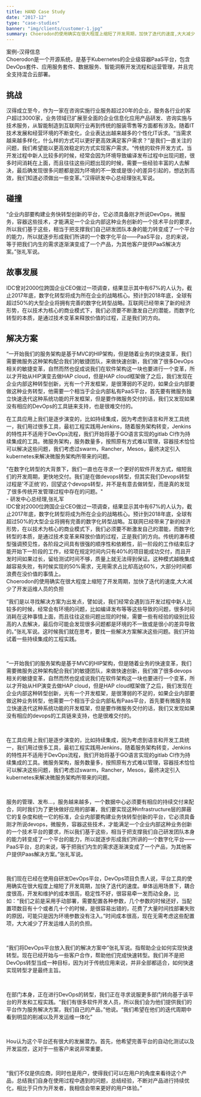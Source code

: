 ```yaml
---
title: HAND Case Study
date: "2017-12"
type: "case-studies"
banner: "img/clients/customer-1.jpg"
summary: Choerodon的使用确实在很大程度上缩短了开发周期，加快了迭代的速度,大大减少了开发运维人员的负担
---
```


<section class="case-studies">
  <div class="text-nav">
    <div class="container">
      <div class="col-md-12 nav-head">案例-汉得信息</div>
      <div class="col-md-12 nav-text">Choerodon是一个开源系统，是基于Kubernetes的企业级容器PaaS平台，包含DevOps套件、应用服务套件、数据服务、智能洞察开发流程和运营管理，并且完全支持混合云部署。</div>
    </div>
  </div>
  <div class="cols">
    <div class="col1">
      <h2>挑战</h2>
        <p>汉得成立至今，作为一家在咨询实施行业服务超过20年的企业，服务各行业的客户超过3000家，业务领域已扩展至全面的企业信息化应用产品研发、咨询实施与技术服务，从智能制造到互联网行业再到传统的服装零售等方面都有涉及。随着IT技术发展和经营环境的不断变化，企业表达出越来越多的个性化IT诉求。“当需求越来越多样化，什么样的方式可以更好更高效满足客户需求？”是我们一直关注的问题，我们希望能以更高效稳定的方式实现客户需求。“传统的软件开发方式，当开发过程中新人比较多的时候，经常会因为环境导致编译发布过程中出现问题，很多时间消耗在上面，而且往往这些问题出现的时候，需要一些经验丰富的人去解决，最后确发现很多问题都是因为环境的不一致或是很小的差异引起的，想达到高效，我们知道必须做出一些变革。”汉得研发中心总经理张礼军说。</p>
      <h2>碰撞</h2>
        <p>“企业内部要构建业务快转型创新的平台，它必须具备刚才所说DevOps，微服务，容器这些技术，才能满足一个企业内部这种业务创新的一个技术平台的要求，所以我们基于这些，相当于把支撑我们自己研发团队本身的能力转变成了一个平台的能力，所以就逐步形成我们所讲的一个数字化平台——PaaS平台，总的来说，等于把我们内生的需求逐渐演变成了一个产品，为其他客户提供PaaS解决方案。”张礼军说。</p>
    </div>
    <div class="col2">
      <h2>故事发展</h2>
      <p>IDC曾对2000位跨国企业CEO做过一项调查，结果显示其中有67%的人认为，截止2017年底，数字化转型将成为所在企业的战略核心。预计到2018年底，全球有超过50%的大型企业将拥有完善的数字化转型战略。互联网已经带来了新的经济形势，在以技术为核心的商业模式下，我们必须要不断激发自己的潜能，而数字化转型的本质，是通过技术变革来释放价值的过程，正是我们的方向。</p>
      <h2>解决方案</h2>
      <p>“一开始我们的服务架构是基于MVC的HIP架构，但是随着业务的快速变革，我们需要微服务这种架构配合我们的敏捷团队，来做快速创新，我们做了很多DevOps相关的敏捷变革，自然而然也促成说我们在软件架构这一块也要进行一个变革，所以才开始从HIP演变去做HAP cloud，但是HAP cloud框架做了之后，我们发现在企业内部这种转型创新，光有一个开发框架，是很薄弱的不足的，如果企业内部要做这种业务转型，他需要一个相当于企业内部私有PaaS平台，首先要有微服务独立快速迭代这种系统功能的开发框架，但是要作微服务交付的话，我们又发现如果没有相应的DevOps的工具链来支持，也是很难交付的。</p>
      <p>在工具应用上我们是逐步演变的，比如持续集成，因为考虑到语言和开发工具统一，我们用过很多工具，最初工程实践用Jenkins，随着服务架构转变，Jenkins的特性并不适用于DevOps流程，我们开始将基于GO语言实现的gitlab CI作为持续集成的工具。微服务架构，服务数量多，按照原有方式难以管理，容器技术恰恰可以解决这些问题，我们考虑过swarm，Rancher，Mesos，最终决定引入kubernetes来解决微服务架构所带来的问题。</p>
    </div>
  </div>
</section>

<div class="banner2">
  <div class="banner2text">
    "在数字化转型的大背景下，我们一直也在寻求一个更好的软件开发方式，缩短我们的开发周期，更快地交付。我们是在做devops转型，但其实我们Devops转型过程是'不正统'的，回望这个devops转型，并不是有意去做转型，而是真的发现了很多传统开发管理过程中存在的问题。"
    <div class="author">
      - 研发中心总经理,张礼军
    </div>
  </div>
</div>

<section class="section2">
  <div class="fullcol">
    IDC曾对2000位跨国企业CEO做过一项调查，结果显示其中有67%的人认为，截止2017年底，数字化转型将成为所在企业的战略核心。预计到2018年底，全球有超过50%的大型企业将拥有完善的数字化转型战略。互联网已经带来了新的经济形势，在以技术为核心的商业模式下，我们必须要不断激发自己的潜能，而数字化转型的本质，是通过技术变革来释放价值的过程，正是我们的方向。传统的瀑布模型强调预见性，各阶段之间具有很强的顺序性和依赖性，前一阶段的工作结束后才能开始下一阶段的工作，经常在规定时间内只有40%的项目能成功交付，而且开发时间如果过长，留给测试时间不够，质量上就无法得到保证。这种模式越晚集成越容易失败，有时候实现的50%需求，无用需求占比却高达60%，大部分时间都浪费在没价值的事情上。
  </div>
</section>

<div class="banner3" >
  <div>
    Choerodon的使用确实在很大程度上缩短了开发周期，加快了迭代的速度,大大减少了开发运维人员的负担
  </div>
</div>

<section class="section3">
  <div class="fullcol">
    <p>“我们是以寻找解决方案为出发点，譬如说，我们经常会遇到当开发过程中新人比较多的时候，经常会有环境的问题，比如编译发布等等这些导致的问题，很多时间消耗在这种事情上面，而且往往这些问题出现的时候，需要一些有经验的级别比较高的人去解决，最后你可能会发现很多问题都是环境的不一致或是很小的差异导致的。”张礼军说。这时候我们就在思考，要找一些解决方案解决这些问题。我们开始试着一些持续集成的工程实践。</p>
    <br>
    <p>“一开始我们的服务架构是基于MVC的HIP架构，但是随着业务的快速变革，我们需要微服务这种架构配合我们的敏捷团队，来做快速创新，我们做了很多devops相关的敏捷变革，自然而然也促成说我们在软件架构这一块也要进行一个变革，所以才开始从HIP演变去做HAP cloud，但是HAP cloud框架做了之后，我们发现在企业内部这种转型创新，光有一个开发框架，是很薄弱的不足的，如果企业内部要做这种业务转型，他需要一个相当于企业内部私有Paas平台，首先要有微服务独立快速迭代这种系统功能的开发框架，但是要作微服务交付的话，我们又发现如果没有相应的devops的工具链来支持，也是很难交付的。</p>
    <br>
    <p>在工具应用上我们是逐步演变的，比如持续集成，因为考虑到语言和开发工具统一，我们用过很多工具，最初工程实践用Jenkins，随着服务架构转变，Jenkins的特性并不适用于DevOps流程，我们开始将基于GO语言实现的gitlab CI作为持续集成的工具。微服务架构，服务数量多，按照原有方式难以管理，容器技术恰恰可以解决这些问题，我们考虑过swarm，Rancher，Mesos，最终决定引入kubernetes来解决微服务架构所带来的问题。</p>
    <br>
    <p>服务的管理、发布...，服务越来越多，一个数据中心必须要有相应的持续交付来配合，同时我们为了更快做好应用的部署，我们要实现这种infrastructure层的屏蔽它的复杂度和统一它的标准，企业内部要构建业务快转型创新的平台，它必须具备刚才所说devops，微服务，容器这些技术，才能满足一个企业内部这种业务创新的一个技术平台的要求，所以我们基于这些，相当于把支撑我们自己研发团队本身的能力转变成了一个平台的能力，所以就逐步形成我们所讲的一个数字化平台——PaaS平台，总的来说，等于把我们内生的需求逐渐演变成了一个产品，为其他客户提供Paas解决方案。”张礼军说。</p>
    <br>
    <p>我们现在已经在使用自研发DevOps平台，DevOps项目负责人说，平台工具的使用确实在很大程度上缩短了开发周期，加快了迭代的速度。单体运用场景下，耦合度很高，开发和维护的成本很高，稳定性不好，很容易牵一发而动全身。比如：“我们之前是采用手动部署，需要配置各种参数，几个参数的时候还好，当配置项数目有十个或者几十个的时候，是很容易出错的，花费了大量时间找部署失败的原因，可能只是因为环境参数没有注入。”时间成本很高，现在无需考虑这些配置项，大大减少了开发运维人员的负担。</p>
    <br>
    <p>“我们将DevOps平台放入我们的解决方案中”张礼军说。指帮助企业如何实现快速转型。现在已经开始与一些客户合作，帮助他们完成快速转型。我们并不是把DevOps转型当成一种目标，因为对于传统应用来说，并非全部都适合，如何快速实现转型才是最终主旨。</p>
    <br>
    <p>在部门本身，正在进行DevOps的转型，我们正在寻求说服更多部门转向基于该平台的开发和工程实践。“我们有很多软件开发人员，所以我们会为他们提供我们的平台作为服务解决方案，我们自己的产品，”他说。“我们希望在他们的迭代周期中看到明显的削减以及开发运维一体化” </p>
    <br>
    <p>Hou认为这个平台还有很大的发展潜力。首先，他希望完善平台的自动化测试以及开发监控，这对于一些客户来说非常重要。</p>
    <br>
    <p>“我们不仅是供应商，同时也是用户，使得我们可以在用户的角度来看待这个产品，总结我们自身在使用过程中遇到的问题，总结经验，不断对产品进行持续优化，相比于只作为开发者，我相信会带来更好的用户体验。”</p>
  </div>
</section>


